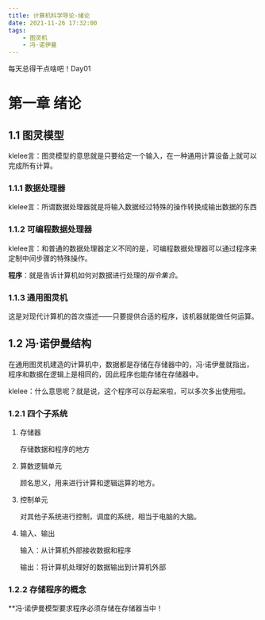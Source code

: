 ```yaml
---
title: 计算机科学导论-绪论
date: 2021-11-26 17:32:00
tags:
    - 图灵机
    - 冯·诺伊曼
---
```


每天总得干点啥吧！Day01

# 第一章 绪论

## 1.1 图灵模型

klelee言：图灵模型的意思就是只要给定一个输入，在一种通用计算设备上就可以完成所有计算。

### 1.1.1 数据处理器

klelee言：所谓数据处理器就是将输入数据经过特殊的操作转换成输出数据的东西

### 1.1.2 可编程数据处理器

klelee言：和普通的数据处理器定义不同的是，可编程数据处理器可以通过程序来定制中间步骤的特殊操作。

​	**程序**：就是告诉计算机如何对数据进行处理的*指令集合*。

### 1.1.3 通用图灵机

这是对现代计算机的首次描述——只要提供合适的程序，该机器就能做任何运算。

## 1.2 冯·诺伊曼结构

在通用图灵机建造的计算机中，数据都是存储在存储器中的，冯·诺伊曼就指出，程序和数据在逻辑上是相同的，因此程序也能存储在存储器中。

klelee：什么意思呢？就是说，这个程序可以存起来啦，可以多次多出使用啦。

### 1.2.1 四个子系统

1. 存储器

   存储数据和程序的地方

2. 算数逻辑单元

   顾名思义，用来进行计算和逻辑运算的地方。

3. 控制单元

   对其他子系统进行控制，调度的系统，相当于电脑的大脑。

4. 输入、输出

   输入：从计算机外部接收数据和程序

   输出：将计算机处理好的数据输出到计算机外部

### 1.2.2 存储程序的概念 
**冯·诺伊曼模型要求程序必须存储在存储器当中！
